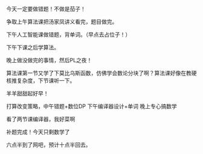 今天一定要做错题！不做是茄子！

争取上午算法课把汤家凤讲义看完，题目做完。

下午人工智能课做错题，背单词。（早点去占位子！）

下午下课之后学算法。

晚上做没做完的事情，然后PL之夜！

算法课第一节又学了下莫比乌斯函数，仿佛学会数论分块了啊？算法课好像在教硬核推复杂度，下节课听一下。

羊羊甜甜起好早！

打算改变策略，中午错题+数位DP 下午编译器设计+单词 晚上专心搞数学

看了两节课编译器，我好菜啊

补题完成！今天只剩数学了

六点半到了网吧，预计十点半回去。